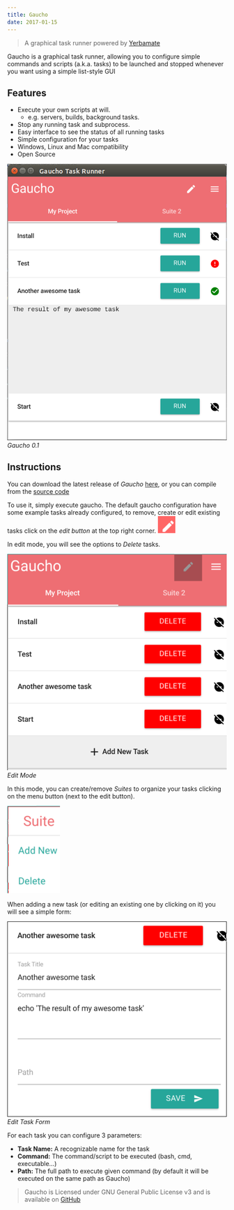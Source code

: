 ```yaml
---
title: Gaucho
date: 2017-01-15
---
```


> A graphical task runner powered by [Yerbamate](https://github.com/angrykoala/yerbamate)

Gaucho is a graphical task runner, allowing you to configure simple commands and scripts (a.k.a. tasks) to be launched and stopped whenever you want using a simple list-style GUI

<!-- truncate -->

## Features

-   Execute your own scripts at will.
    -   e.g. servers, builds, background tasks.
-   Stop any running task and subprocess.
-   Easy interface to see the status of all running tasks
-   Simple configuration for your tasks
-   Windows, Linux and Mac compatibility
-   Open Source

![Gaucho 0.1 Screenshot](./screenshot.png)  
_Gaucho 0.1_

## Instructions

You can download the latest release of _Gaucho_ [here](https://github.com/angrykoala/gaucho/releases), or you can compile from the [source code](https://github.com/angrykoala/gaucho)

To use it, simply execute gaucho. The default gaucho configuration have some example tasks already configured, to remove, create or edit existing tasks click on the _edit button_ at the top right corner.
![Edit Button](./edit.png)

In edit mode, you will see the options to _Delete_ tasks.

![Edit Mode](./edit_mode.png)  
_Edit Mode_

In this mode, you can create/remove _Suites_ to organize your tasks clicking on the menu button (next to the edit button).

![Edit Menu](./edit_menu.png)

When adding a new task (or editing an existing one by clicking on it) you will see a simple form:

![Edit Task](./edit_task.png)  
_Edit Task Form_

For each task you can configure 3 parameters:

-   **Task Name:** A recognizable name for the task
-   **Command:** The command/script to be executed (bash, cmd, executable...)
-   **Path:** The full path to execute given command (by default it will be executed on the same path as Gaucho)

> Gaucho is Licensed under GNU General Public License v3 and is available on [GitHub](https://github.com/angrykoala/gaucho)
